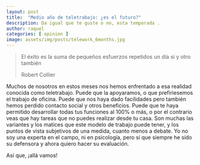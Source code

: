 ```yaml
---
layout: post
title:  "Medio año de teletrabajo: ¿es el futuro?"
description: Da igual que te guste o no, esta temporada .
author: raquel
categories: [ opinion ]
image: assets/img/posts/telework_6months.jpg
---
```


<blockquote>
<p>El éxito es la suma de pequeños esfuerzos repetidos un día sí y otro también</p>
<p>Robert Collier</p>
</blockquote>

Muchos de nosotros en estos meses nos hemos enfrentado a esa realidad conocida como teletrabajo.
Puede que la apoyaramos, o que prefiriesemos el trabajo de oficina. Puede que nos haya dado facilidades pero también hemos perdido contacto social y otros beneficios. Puede que te haya permitido desarrollar todas tus funciones al 100% o más, o por el contrario veas que hay tareas que no puedes realizar desde tu casa.
Son muchas las variantes y los matices que este modelo de trabajo puede tener, y los puntos de vista subjetivos de una medida, cuanto menos a debate.
Yo no soy una experta en el campo, ni en psicología, pero sí que siempre he sido su defensora y ahora quiero hacer su evaluación. 

Así que, ¡allá vamos!

